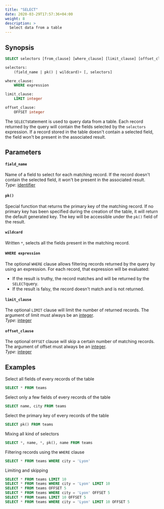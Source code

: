 ```yaml
---
title: "SELECT"
date: 2020-03-29T17:57:36+04:00
weight: 8
description: >
  Select data from a table
---
```


## Synopsis

```sql
SELECT selectors [from_clause] [where_clause] [limit_clause] [offset_clause]

selectors:
    (field_name | pk() | wildcard)+ [, selectors]

where_clause:
    WHERE expression

limit_clause:
    LIMIT integer

offset_clause:
    OFFSET integer
```

The `SELECT`statement is used to query data from a table. Each record returned by the query will contain the fields selected by the `selectors` expression. If a record stored in the table doesn't contain a selected field, the field won't be present in the associated result.

## Parameters

#### `field_name`

Name of a field to select for each matching record. If the record doesn't contain the selected field, it won't be present in the associated result.  
_Type_: [identifier](../../sql-syntax/lexical-structure.md#identifiers)

#### `pk()`

Special function that returns the primary key of the matching record. If no primary key has been specified during the creation of the table, it will return the default generated key. The key will be accessible under the `pk()` field of the result.

#### `wildcard`

Written `*`, selects all the fields present in the matching record.

#### `WHERE expression`

The optional `WHERE` clause allows filtering records returned by the query by using an expression. For each record, that expression will be evaluated:

- If the result is truthy, the record matches and will be returned by the `SELECT`query.
- If the result is falsy, the record doesn't match and is not returned.

#### `limit_clause`

The optional `LIMIT` clause will limit the number of returned records. The argument of limit must always be an [integer](../../sql-syntax/lexical-structure.md#integers).  
_Type_: [integer](../../sql-syntax/lexical-structure.md#integers)

#### `offset_clause`

The optional `OFFSET` clause will skip a certain number of matching records. The argument of offset must always be an [integer](../../sql-syntax/lexical-structure.md#integers).  
_Type_: [integer](../../sql-syntax/lexical-structure.md#integers)

## Examples

Select all fields of every records of the table

```sql
SELECT * FROM teams
```

Select only a few fields of every records of the table

```sql
SELECT name, city FROM teams
```

Select the primary key of every records of the table

```sql
SELECT pk() FROM teams
```

Mixing all kind of selectors

```sql
SELECT *, name, *, pk(), name FROM teams
```

Filtering records using the `WHERE` clause

```sql
SELECT * FROM teams WHERE city = 'Lyon'
```

Limiting and skipping

```sql
SELECT * FROM teams LIMIT 10
SELECT * FROM teams WHERE city = 'Lyon' LIMIT 10
SELECT * FROM teams OFFSET 5
SELECT * FROM teams WHERE city = 'Lyon' OFFSET 5
SELECT * FROM teams LIMIT 10 OFFSET 5
SELECT * FROM teams WHERE city = 'Lyon' LIMIT 10 OFFSET 5
```
